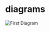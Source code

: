 # diagrams

![First Diagram](https://www.plantuml.com/plantuml/svg/?cache=no&src=https://raw.github.com/pcoliveirax/diagrams/master/test.puml)

